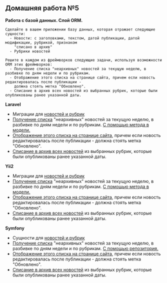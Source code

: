 ## Домашняя работа №5
**Работа с базой данных. Слой ORM.**
```
Сделайте в вашем приложении базу данных, которая отражает следующие сущности:
  - Новости: с заголовками, текстом, датой публикации, датой модификации, рубрикой, признаком 
    "списано в архив"
  - Рубрики новостей
  
Решите в каждом из фреймворков следующие задачи, используя возможности ORM этих фреймворков:
  - Получение списка "неархивных" новостей за текущую неделю, в разбивке по дням недели и по рубрикам.
  - Отображение этого списка на странице сайта, причем если новость редактировалась после публикации - 
    должна стоять метка "Обновлено".
  - Списание в архив всех новостей из выбранных рубрик, которые были опубликованы ранее указанной даты.
```

**Laravel**
 * Миграции для [новостей и рубрик](https://github.com/skiphog/profit-laravel/tree/master/database/migrations)
 * [Получение списка](https://github.com/skiphog/profit-laravel/blob/master/app/Http/Controllers/NewsController.php#L23) "неархивных" новостей за текущую неделю, в разбивке по дням недели и по рубрикам. [С помощью метода в модели.](https://github.com/skiphog/profit-laravel/blob/master/app/Article.php#L65)
 * [Отображение этого списка на странице сайта](https://github.com/skiphog/profit-laravel/blob/master/resources/views/newsByRubrics.blade.php#L29), причем если новость редактировалась после публикации - должна стоять метка "Обновлено".
 * [Списание в архив всех новостей](https://github.com/skiphog/profit-laravel/blob/master/app/Http/Controllers/NewsController.php#L36) из выбранных рубрик, которые были опубликованы ранее указанной даты.
 
 **Yii2**
 * Миграции для [новостей и рубрик](https://github.com/skiphog/profit-yii2/tree/master/migrations)
 * [Получение списка](https://github.com/skiphog/profit-yii2/blob/master/controllers/NewsController.php#L22) "неархивных" новостей за текущую неделю, в разбивке по дням недели и по рубрикам. [С помощью метода в модели.](https://github.com/skiphog/profit-yii2/blob/master/models/Article.php#L65)
 * [Отображение этого списка на странице сайта](https://github.com/skiphog/profit-yii2/blob/master/views/news/newsByRubrics.php#L30), причем если новость редактировалась после публикации - должна стоять метка "Обновлено".
 * [Списание в архив всех новостей](https://github.com/skiphog/profit-yii2/blob/master/controllers/NewsController.php#L32) из выбранных рубрик, которые были опубликованы ранее указанной даты.
 
  **Symfony**
  * Сущности для [новостей и рубрик](https://github.com/skiphog/profit-symfony/tree/master/src/AppBundle/Entity)
  * [Получение списка](https://github.com/skiphog/profit-symfony/blob/master/src/AppBundle/Controller/NewsController.php#L31) "неархивных" новостей за текущую неделю, в разбивке по дням недели и по рубрикам. [С помощью репозитория.](https://github.com/skiphog/profit-symfony/blob/master/src/AppBundle/Repository/NewsRepository.php#L29)
  * [Отображение этого списка на странице сайта](https://github.com/skiphog/profit-symfony/blob/master/app/Resources/views/news/news.html.twig#L23), причем если новость редактировалась после публикации - должна стоять метка "Обновлено".
  * [Списание в архив всех новостей](https://github.com/skiphog/profit-symfony/blob/master/src/AppBundle/Repository/NewsRepository.php#L53) из выбранных рубрик, которые были опубликованы ранее указанной даты.
 